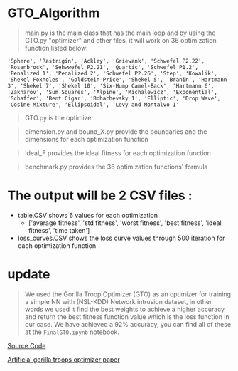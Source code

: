 # GTO_Algorithm

> main.py is the main class that has the main loop and by using the GTO.py "optimizer" and other files, it will work on 36 optimization function listed below:

`` 'Sphere', 'Rastrigin', 'Ackley', 'Griewank', 'Schwefel P2.22',
                       'Rosenbrock', 'Sehwwefel P2.21', 'Quartic', 'Schwefel P1.2', 'Penalized 1',
                       'Penalized 2', 'Schwefel P2.26', 'Step', 'Kowalik', 'Shekel Foxholes',
                       'Goldstein-Price', 'Shekel 5', 'Branin', 'Hartmann 3', 'Shekel 7',
                       'Shekel 10', 'Six-Hump Camel-Back', 'Hartmann 6', 'Zakharov', 'Sum Squares',
                       'Alpine', 'Michalewicz', 'Exponential', 'Schaffer', 'Bent Cigar',
                       'Bohachevsky 1', 'Elliptic', 'Drop Wave', 'Cosine Mixture', 'Ellipsoidal',
                       'Levy and Montalvo 1' ``
> GTO.py is the optimizer 

> dimension.py and bound_X.py provide the boundaries and the dimensions for each optimization function 


> ideal_F provides the ideal fitness for each optimization function 

> benchmark.py provides the 36 optimization functions' formula


# The output will be 2 CSV files :
  - table.CSV shows 6 values for each optimization 
    - ['average fitness', 'std fitness', 'worst fitness', 'best fitness', 'ideal fitness', 'time taken']
  - loss_curves.CSV shows the loss curve values through 500 iteration for each optimization function 

# update 

> We used the Gorilla Troop Optimizer (GTO) as an optimizer for training a simple NN with (NSL-KDD) Network intrusion dataset, in other words we used it find the best weights to achieve a higher accuracy and return the best fitness function value which is the loss function in our case. We have achieved a 92% accuracy, you can find all of these at the ``FinalGTO.ipynb`` notebook.  

[Source Code](https://github.com/ZongSingHuang/Artificial-Gorilla-Troops-Optimizer)

[Artificial gorilla troops optimizer paper](https://onlinelibrary.wiley.com/doi/full/10.1002/int.22535)
